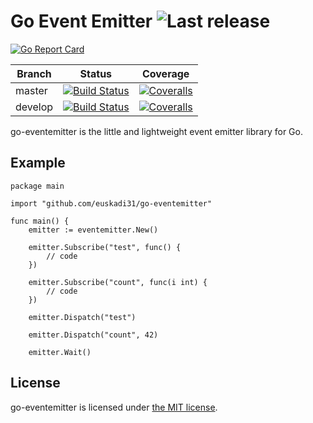 Go Event Emitter ![Last release](https://img.shields.io/github/release/euskadi31/go-eventemitter.svg)
===================

[![Go Report Card](https://goreportcard.com/badge/github.com/euskadi31/go-eventemitter)](https://goreportcard.com/report/github.com/euskadi31/go-eventemitter)

| Branch  | Status | Coverage |
|---------|--------|----------|
| master  | [![Build Status](https://img.shields.io/travis/euskadi31/go-eventemitter/master.svg)](https://travis-ci.org/euskadi31/go-eventemitter) | [![Coveralls](https://img.shields.io/coveralls/euskadi31/go-eventemitter/master.svg)](https://coveralls.io/github/euskadi31/go-eventemitter?branch=master) |
| develop | [![Build Status](https://img.shields.io/travis/euskadi31/go-eventemitter/develop.svg)](https://travis-ci.org/euskadi31/go-eventemitter) | [![Coveralls](https://img.shields.io/coveralls/euskadi31/go-eventemitter/develop.svg)](https://coveralls.io/github/euskadi31/go-eventemitter?branch=develop) |

go-eventemitter is the little and lightweight event emitter library for Go.

Example
-------

```
package main

import "github.com/euskadi31/go-eventemitter"

func main() {
    emitter := eventemitter.New()

	emitter.Subscribe("test", func() {
		// code
	})

	emitter.Subscribe("count", func(i int) {
		// code
	})

	emitter.Dispatch("test")

	emitter.Dispatch("count", 42)

	emitter.Wait()
```

License
-------

go-eventemitter is licensed under [the MIT license](LICENSE.md).
